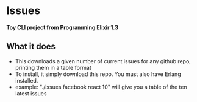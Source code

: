 # Issues

**Toy CLI project from Programming Elixir 1.3**

## What it does
  
  * This downloads a given number of current issues for any github repo, printing them
     in a table format
  * To install, it simply download this repo. You must also have Erlang installed.
  * example: "./issues facebook react 10" will give you a table of the ten latest issues
  

